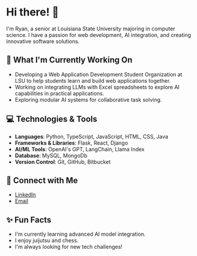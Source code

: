 # Hi there! 👋

I'm Ryan, a senior at Louisiana State University majoring in computer science. I have a passion for web development, AI integration, and creating innovative software solutions. 

## 🚀 What I'm Currently Working On

- Developing a Web Application Development Student Organization at LSU to help students learn and build web applications together.
- Working on integrating LLMs with Excel spreadsheets to explore AI capabilities in practical applications.
- Exploring modular AI systems for collaborative task solving.

## 💻 Technologies & Tools

- **Languages**: Python, TypeScript, JavaScript, HTML, CSS, Java
- **Frameworks & Libraries**: Flask, React, Django
- **AI/ML Tools**: OpenAI's GPT, LangChain, Llama Index
- **Database**: MySQL, MongoDb
- **Version Control**: Git, GitHub, Bitbucket

## 🔗 Connect with Me

- [LinkedIn](https://www.linkedin.com/in/ryan-asermely-005322261/)
- [Email](mailto:ryanasermely@gmail.com)

## ✨ Fun Facts

- I'm currently learning advanced AI model integration.
- I enjoy juijutsu and chess.
- I'm always looking for new tech challenges!

